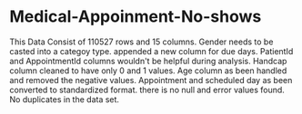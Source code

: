 # Medical-Appoinment-No-shows
This Data Consist of 110527 rows and 15 columns.
Gender needs to be casted into a categoy type.
appended a new column for due days.
PatientId and AppointmentId columns wouldn't be helpful during analysis.
Handcap column cleaned to have only 0 and 1 values.
Age column as been handled and removed the negative values.
Appointment and scheduled day as been converted to standardized format.
there is no null and error values found.
No duplicates in the data set.
